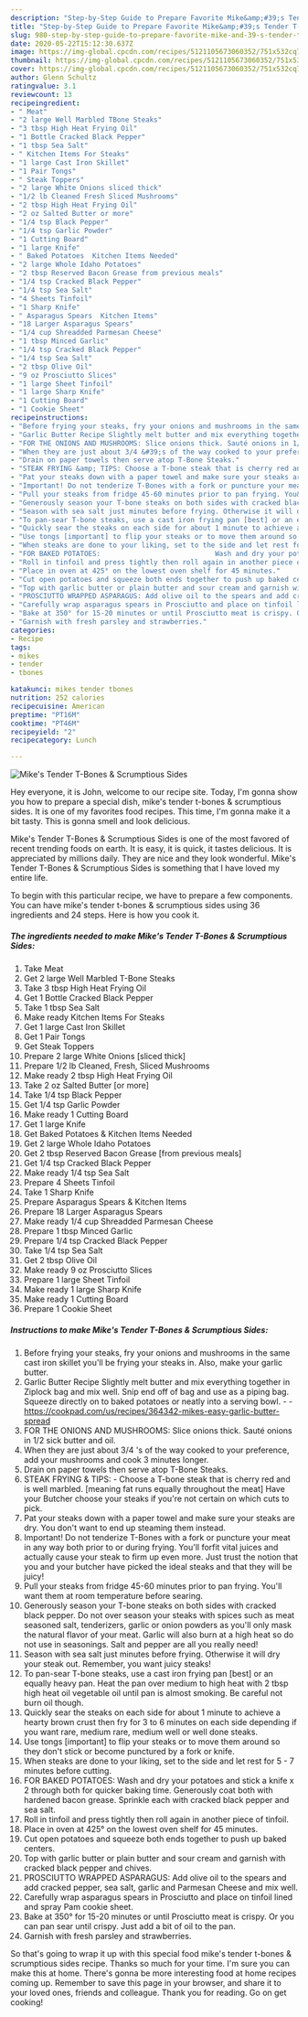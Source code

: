 ```yaml
---
description: "Step-by-Step Guide to Prepare Favorite Mike&amp;#39;s Tender T-Bones &amp;amp; Scrumptious Sides"
title: "Step-by-Step Guide to Prepare Favorite Mike&amp;#39;s Tender T-Bones &amp;amp; Scrumptious Sides"
slug: 980-step-by-step-guide-to-prepare-favorite-mike-and-39-s-tender-t-bones-and-amp-scrumptious-sides
date: 2020-05-22T15:12:30.637Z
image: https://img-global.cpcdn.com/recipes/5121105673060352/751x532cq70/mikes-tender-t-bones-scrumptious-sides-recipe-main-photo.jpg
thumbnail: https://img-global.cpcdn.com/recipes/5121105673060352/751x532cq70/mikes-tender-t-bones-scrumptious-sides-recipe-main-photo.jpg
cover: https://img-global.cpcdn.com/recipes/5121105673060352/751x532cq70/mikes-tender-t-bones-scrumptious-sides-recipe-main-photo.jpg
author: Glenn Schultz
ratingvalue: 3.1
reviewcount: 13
recipeingredient:
- " Meat"
- "2 large Well Marbled TBone Steaks"
- "3 tbsp High Heat Frying Oil"
- "1 Bottle Cracked Black Pepper"
- "1 tbsp Sea Salt"
- " Kitchen Items For Steaks"
- "1 large Cast Iron Skillet"
- "1 Pair Tongs"
- " Steak Toppers"
- "2 large White Onions sliced thick"
- "1/2 lb Cleaned Fresh Sliced Mushrooms"
- "2 tbsp High Heat Frying Oil"
- "2 oz Salted Butter or more"
- "1/4 tsp Black Pepper"
- "1/4 tsp Garlic Powder"
- "1 Cutting Board"
- "1 large Knife"
- " Baked Potatoes  Kitchen Items Needed"
- "2 large Whole Idaho Potatoes"
- "2 tbsp Reserved Bacon Grease from previous meals"
- "1/4 tsp Cracked Black Pepper"
- "1/4 tsp Sea Salt"
- "4 Sheets Tinfoil"
- "1 Sharp Knife"
- " Asparagus Spears  Kitchen Items"
- "18 Larger Asparagus Spears"
- "1/4 cup Shreadded Parmesan Cheese"
- "1 tbsp Minced Garlic"
- "1/4 tsp Cracked Black Pepper"
- "1/4 tsp Sea Salt"
- "2 tbsp Olive Oil"
- "9 oz Prosciutto Slices"
- "1 large Sheet Tinfoil"
- "1 large Sharp Knife"
- "1 Cutting Board"
- "1 Cookie Sheet"
recipeinstructions:
- "Before frying your steaks, fry your onions and mushrooms in the same cast iron skillet you&#39;ll be frying your steaks in. Also, make your garlic butter."
- "Garlic Butter Recipe Slightly melt butter and mix everything together in Ziplock bag and mix well. Snip end off of bag and use as a piping bag. Squeeze directly on to baked potatoes or neatly into a serving bowl.  https://cookpad.com/us/recipes/364342-mikes-easy-garlic-butter-spread"
- "FOR THE ONIONS AND MUSHROOMS: Slice onions thick. Sauté onions in 1/2 sick butter and oil."
- "When they are just about 3/4 &#39;s of the way cooked to your preference, add your mushrooms and cook 3 minutes longer."
- "Drain on paper towels then serve atop T-Bone Steaks."
- "STEAK FRYING &amp; TIPS: Choose a T-bone steak that is cherry red and is well marbled. [meaning fat runs equally throughout the meat] Have your Butcher choose your steaks if you&#39;re not certain on which cuts to pick."
- "Pat your steaks down with a paper towel and make sure your steaks are dry. You don&#39;t want to end up steaming them instead."
- "Important! Do not tenderize T-Bones with a fork or puncture your meat in any way both prior to or during frying. You&#39;ll forfit vital juices and actually cause your steak to firm up even more. Just trust the notion that you and your butcher have picked the ideal steaks and that they will be juicy!"
- "Pull your steaks from fridge 45-60 minutes prior to pan frying. You&#39;ll want them at room temperature before searing."
- "Generously season your T-bone steaks on both sides with cracked black pepper. Do not over season your steaks with spices such as meat seasoned salt, tenderizers, garlic or onion powders as you&#39;ll only mask the natural flavor of your meat. Garlic will also burn at a high heat so do not use in seasonings. Salt and pepper are all you really need!"
- "Season with sea salt just minutes before frying. Otherwise it will dry your steak out. Remember, you want juicy steaks!"
- "To pan-sear T-bone steaks, use a cast iron frying pan [best] or an equally heavy pan. Heat the pan over medium to high heat with 2 tbsp high heat oil vegetable oil until pan is almost smoking. Be careful not burn oil though."
- "Quickly sear the steaks on each side for about 1 minute to achieve a hearty brown crust then fry for 3 to 6 minutes on each side depending if you want rare, medium rare, medium well or well done steaks."
- "Use tongs [important] to flip your steaks or to move them around so they don&#39;t stick or become punctured by a fork or knife."
- "When steaks are done to your liking, set to the side and let rest for 5 - 7 minutes before cutting."
- "FOR BAKED POTATOES:                            Wash and dry your potatoes and stick a knife x 2 through both for quicker baking time. Generously coat both with hardened bacon grease. Sprinkle each with cracked black pepper and sea salt."
- "Roll in tinfoil and press tightly then roll again in another piece of tinfoil."
- "Place in oven at 425° on the lowest oven shelf for 45 minutes."
- "Cut open potatoes and squeeze both ends together to push up baked centers."
- "Top with garlic butter or plain butter and sour cream and garnish with cracked black pepper and chives."
- "PROSCIUTTO WRAPPED ASPARAGUS: Add olive oil to the spears and add cracked pepper, sea salt, garlic and Parmesan Cheese and mix well."
- "Carefully wrap asparagus spears in Prosciutto and place on tinfoil lined and spray Pam cookie sheet."
- "Bake at 350° for 15-20 minutes or until Prosciutto meat is crispy. Or you can pan sear until crispy. Just add a bit of oil to the pan."
- "Garnish with fresh parsley and strawberries."
categories:
- Recipe
tags:
- mikes
- tender
- tbones

katakunci: mikes tender tbones 
nutrition: 252 calories
recipecuisine: American
preptime: "PT16M"
cooktime: "PT46M"
recipeyield: "2"
recipecategory: Lunch

---
```



![Mike&#39;s Tender T-Bones &amp; Scrumptious Sides](https://img-global.cpcdn.com/recipes/5121105673060352/751x532cq70/mikes-tender-t-bones-scrumptious-sides-recipe-main-photo.jpg)

Hey everyone, it is John, welcome to our recipe site. Today, I'm gonna show you how to prepare a special dish, mike&#39;s tender t-bones &amp; scrumptious sides. It is one of my favorites food recipes. This time, I'm gonna make it a bit tasty. This is gonna smell and look delicious.

Mike&#39;s Tender T-Bones &amp; Scrumptious Sides is one of the most favored of recent trending foods on earth. It is easy, it is quick, it tastes delicious. It is appreciated by millions daily. They are nice and they look wonderful. Mike&#39;s Tender T-Bones &amp; Scrumptious Sides is something that I have loved my entire life.




To begin with this particular recipe, we have to prepare a few components. You can have mike&#39;s tender t-bones &amp; scrumptious sides using 36 ingredients and 24 steps. Here is how you cook it.

<!--inarticleads1-->

##### The ingredients needed to make Mike&#39;s Tender T-Bones &amp; Scrumptious Sides:

1. Take  Meat
1. Get 2 large Well Marbled T-Bone Steaks
1. Take 3 tbsp High Heat Frying Oil
1. Get 1 Bottle Cracked Black Pepper
1. Take 1 tbsp Sea Salt
1. Make ready  Kitchen Items For Steaks
1. Get 1 large Cast Iron Skillet
1. Get 1 Pair Tongs
1. Get  Steak Toppers
1. Prepare 2 large White Onions [sliced thick]
1. Prepare 1/2 lb Cleaned, Fresh, Sliced Mushrooms
1. Make ready 2 tbsp High Heat Frying Oil
1. Take 2 oz Salted Butter [or more]
1. Take 1/4 tsp Black Pepper
1. Get 1/4 tsp Garlic Powder
1. Make ready 1 Cutting Board
1. Get 1 large Knife
1. Get  Baked Potatoes &amp; Kitchen Items Needed
1. Get 2 large Whole Idaho Potatoes
1. Get 2 tbsp Reserved Bacon Grease [from previous meals]
1. Get 1/4 tsp Cracked Black Pepper
1. Make ready 1/4 tsp Sea Salt
1. Prepare 4 Sheets Tinfoil
1. Take 1 Sharp Knife
1. Prepare  Asparagus Spears &amp; Kitchen Items
1. Prepare 18 Larger Asparagus Spears
1. Make ready 1/4 cup Shreadded Parmesan Cheese
1. Prepare 1 tbsp Minced Garlic
1. Prepare 1/4 tsp Cracked Black Pepper
1. Take 1/4 tsp Sea Salt
1. Get 2 tbsp Olive Oil
1. Make ready 9 oz Prosciutto Slices
1. Prepare 1 large Sheet Tinfoil
1. Make ready 1 large Sharp Knife
1. Make ready 1 Cutting Board
1. Prepare 1 Cookie Sheet




<!--inarticleads2-->

##### Instructions to make Mike&#39;s Tender T-Bones &amp; Scrumptious Sides:

1. Before frying your steaks, fry your onions and mushrooms in the same cast iron skillet you&#39;ll be frying your steaks in. Also, make your garlic butter.
1. Garlic Butter Recipe Slightly melt butter and mix everything together in Ziplock bag and mix well. Snip end off of bag and use as a piping bag. Squeeze directly on to baked potatoes or neatly into a serving bowl. -  - https://cookpad.com/us/recipes/364342-mikes-easy-garlic-butter-spread
1. FOR THE ONIONS AND MUSHROOMS: Slice onions thick. Sauté onions in 1/2 sick butter and oil.
1. When they are just about 3/4 &#39;s of the way cooked to your preference, add your mushrooms and cook 3 minutes longer.
1. Drain on paper towels then serve atop T-Bone Steaks.
1. STEAK FRYING &amp; TIPS: - Choose a T-bone steak that is cherry red and is well marbled. [meaning fat runs equally throughout the meat] Have your Butcher choose your steaks if you&#39;re not certain on which cuts to pick.
1. Pat your steaks down with a paper towel and make sure your steaks are dry. You don&#39;t want to end up steaming them instead.
1. Important! Do not tenderize T-Bones with a fork or puncture your meat in any way both prior to or during frying. You&#39;ll forfit vital juices and actually cause your steak to firm up even more. Just trust the notion that you and your butcher have picked the ideal steaks and that they will be juicy!
1. Pull your steaks from fridge 45-60 minutes prior to pan frying. You&#39;ll want them at room temperature before searing.
1. Generously season your T-bone steaks on both sides with cracked black pepper. Do not over season your steaks with spices such as meat seasoned salt, tenderizers, garlic or onion powders as you&#39;ll only mask the natural flavor of your meat. Garlic will also burn at a high heat so do not use in seasonings. Salt and pepper are all you really need!
1. Season with sea salt just minutes before frying. Otherwise it will dry your steak out. Remember, you want juicy steaks!
1. To pan-sear T-bone steaks, use a cast iron frying pan [best] or an equally heavy pan. Heat the pan over medium to high heat with 2 tbsp high heat oil vegetable oil until pan is almost smoking. Be careful not burn oil though.
1. Quickly sear the steaks on each side for about 1 minute to achieve a hearty brown crust then fry for 3 to 6 minutes on each side depending if you want rare, medium rare, medium well or well done steaks.
1. Use tongs [important] to flip your steaks or to move them around so they don&#39;t stick or become punctured by a fork or knife.
1. When steaks are done to your liking, set to the side and let rest for 5 - 7 minutes before cutting.
1. FOR BAKED POTATOES:                            Wash and dry your potatoes and stick a knife x 2 through both for quicker baking time. Generously coat both with hardened bacon grease. Sprinkle each with cracked black pepper and sea salt.
1. Roll in tinfoil and press tightly then roll again in another piece of tinfoil.
1. Place in oven at 425° on the lowest oven shelf for 45 minutes.
1. Cut open potatoes and squeeze both ends together to push up baked centers.
1. Top with garlic butter or plain butter and sour cream and garnish with cracked black pepper and chives.
1. PROSCIUTTO WRAPPED ASPARAGUS: Add olive oil to the spears and add cracked pepper, sea salt, garlic and Parmesan Cheese and mix well.
1. Carefully wrap asparagus spears in Prosciutto and place on tinfoil lined and spray Pam cookie sheet.
1. Bake at 350° for 15-20 minutes or until Prosciutto meat is crispy. Or you can pan sear until crispy. Just add a bit of oil to the pan.
1. Garnish with fresh parsley and strawberries.




So that's going to wrap it up with this special food mike&#39;s tender t-bones &amp; scrumptious sides recipe. Thanks so much for your time. I'm sure you can make this at home. There's gonna be more interesting food at home recipes coming up. Remember to save this page in your browser, and share it to your loved ones, friends and colleague. Thank you for reading. Go on get cooking!
